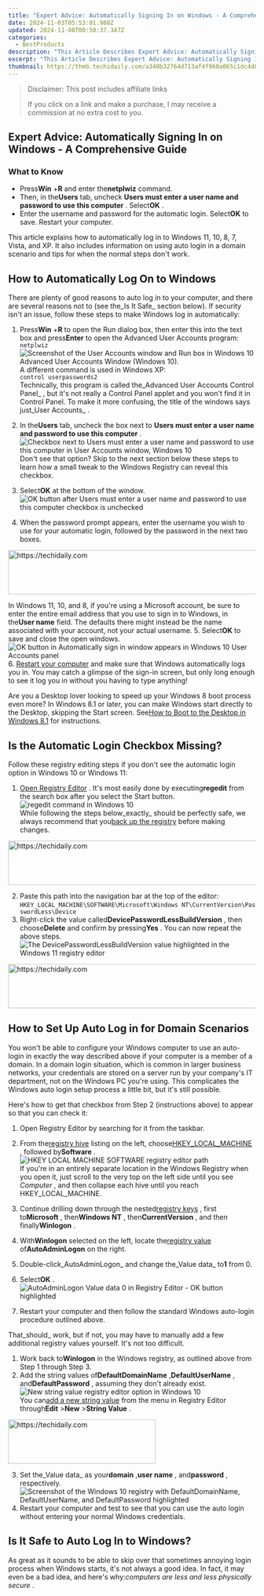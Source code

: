```yaml
---
title: "Expert Advice: Automatically Signing In on Windows - A Comprehensive Guide"
date: 2024-11-03T05:53:01.988Z
updated: 2024-11-08T00:50:37.347Z
categories:
  - BestProducts
description: "This Article Describes Expert Advice: Automatically Signing In on Windows - A Comprehensive Guide"
excerpt: "This Article Describes Expert Advice: Automatically Signing In on Windows - A Comprehensive Guide"
thumbnail: https://thmb.techidaily.com/a340b32764d713af4f960a065c1dc4d886b3bb5db9f5a34232b56c8f050ef2ce.jpg
---
```


>  Disclaimer: This post includes affiliate links
>
>  If you click on a link and make a purchase, I may receive a commission at no extra cost to you.
>

## Expert Advice: Automatically Signing In on Windows - A Comprehensive Guide
### What to Know

* Press**Win** +**R** and enter the**netplwiz** command.
* Then, in the**Users** tab, uncheck **Users must enter a user name and password to use this computer** . Select**OK** .
* Enter the username and password for the automatic login. Select**OK** to save. Restart your computer.

 This article explains how to automatically log in to Windows 11, 10, 8, 7, Vista, and XP. It also includes information on using auto login in a domain scenario and tips for when the normal steps don't work.

## How to Automatically Log On to Windows

 There are plenty of good reasons to auto log in to your computer, and there are several reasons not to (see the_Is It Safe_ section below). If security isn't an issue, follow these steps to make Windows log in automatically:  

1. Press**Win** +**R** to open the Run dialog box, then enter this into the text box and press**Enter** to open the Advanced User Accounts program:  
 `netplwiz`  
![Screenshot of the User Accounts window and Run box in Windows 10](https://www.lifewire.com/thmb/BICxKgXAn96fZ7yE5iZL8AgdlQ8=/1500x0/filters:no_upscale():max_bytes(150000):strip_icc():format(webp)/user-accounts-auto-login-windows-10-5ae0f7b1a474be00365cc57e.PNG)  
 Advanced User Accounts Window (Windows 10).  
 A different command is used in Windows XP:  
 `control userpasswords2`  
 Technically, this program is called the_Advanced User Accounts Control Panel_ , but it's not really a Control Panel applet and you won't find it in Control Panel. To make it more confusing, the title of the windows says just_User Accounts_ .
2. In the**Users** tab, uncheck the box next to **Users must enter a user name and password to use this computer** .  
![Checkbox next to Users must enter a user name and password to use this computer in User Accounts window, Windows 10](https://www.lifewire.com/thmb/T5n8YqosSlQDqoBzckQUD2kqKh4=/1500x0/filters:no_upscale():max_bytes(150000):strip_icc():format(webp)/001_how-do-i-auto-login-to-windows-2626066-5bd105c746e0fb0051d587a9.jpg)  
 Don't see that option? Skip to the next section below these steps to learn how a small tweak to the Windows Registry can reveal this checkbox.

3. Select**OK** at the bottom of the window.  
![OK button after Users must enter a user name and password to use this computer checkbox is unchecked](https://www.lifewire.com/thmb/Jid5rcDhN0RyGcKE4dmqgIVLB3I=/1500x0/filters:no_upscale():max_bytes(150000):strip_icc():format(webp)/002_how-do-i-auto-login-to-windows-2626066-5bd105e9c9e77c005114a69c.jpg)
4. When the password prompt appears, enter the username you wish to use for your automatic login, followed by the password in the next two boxes.  

<!-- affiliate ads begin -->
<a href="https://appsumo.8odi.net/c/5597632/2151888/7443" target="_top" id="2151888">
  <img src="//a.impactradius-go.com/display-ad/7443-2151888" border="0" alt="https://techidaily.com" width="600" height="90"/>
</a>
<img height="0" width="0" src="https://appsumo.8odi.net/i/5597632/2151888/7443" style="position:absolute;visibility:hidden;" border="0" />
<!-- affiliate ads end -->

 In Windows 11, 10, and 8, if you're using a Microsoft account, be sure to enter the entire email address that you use to sign in to Windows, in the**User name** field. The defaults there might instead be the name associated with your account, not your actual username.
5. Select**OK** to save and close the open windows.  
![OK button in Automatically sign in window appears in Windows 10 User Accounts panel](https://www.lifewire.com/thmb/NbSrcUiWhOzBqCWlhrmtJvXMDdo=/1500x0/filters:no_upscale():max_bytes(150000):strip_icc():format(webp)/003_how-do-i-auto-login-to-windows-2626066-5bd1061646e0fb00264cb246.jpg)
6. [Restart your computer](https://www.lifewire.com/how-to-reboot-a-computer-2624568) and make sure that Windows automatically logs you in. You may catch a glimpse of the sign-in screen, but only long enough to see it log you in without you having to type anything!

 Are you a Desktop lover looking to speed up your Windows 8 boot process even more? In Windows 8.1 or later, you can make Windows start directly to the Desktop, skipping the Start screen. See[How to Boot to the Desktop in Windows 8.1](https://www.lifewire.com/how-to-boot-to-the-desktop-in-windows-8-1-2626240) for instructions.

## Is the Automatic Login Checkbox Missing?

 Follow these registry editing steps if you don't see the automatic login option in Windows 10 or Windows 11:

1. [Open Registry Editor](https://www.lifewire.com/how-to-open-registry-editor-2625150) . It's most easily done by executing**regedit** from the search box after you select the Start button.  
![regedit command in Windows 10](https://www.lifewire.com/thmb/S5plzssdJfj5F_g0EWjnrY3y0y0=/1500x0/filters:no_upscale():max_bytes(150000):strip_icc():format(webp)/regedit-command-windows-10-a994eadfb12045c0bf2f41b22e2d65b0.png)  
 While following the steps below_exactly_ should be perfectly safe, we always recommend that you[back up the registry](https://www.lifewire.com/how-to-back-up-the-windows-registry-2625146) before making changes.

<!-- affiliate ads begin -->
<a href="https://aligracehair.sjv.io/c/5597632/1868590/19272" target="_top" id="1868590">
  <img src="//a.impactradius-go.com/display-ad/19272-1868590" border="0" alt="https://techidaily.com" width="728" height="90"/>
</a>
<img height="0" width="0" src="https://aligracehair.sjv.io/i/5597632/1868590/19272" style="position:absolute;visibility:hidden;" border="0" />
<!-- affiliate ads end -->

2. Paste this path into the navigation bar at the top of the editor:  
 `HKEY_LOCAL_MACHINE\SOFTWARE\Microsoft\Windows NT\CurrentVersion\PasswordLess\Device`
3. Right-click the value called**DevicePasswordLessBuildVersion** , then choose**Delete** and confirm by pressing**Yes** . You can now repeat the above steps.  
![The DevicePasswordLessBuildVersion value highlighted in the Windows 11 registry editor](https://www.lifewire.com/thmb/-YZozQpXtRzfIaJbTZKstaiJLNs=/1500x0/filters:no_upscale():max_bytes(150000):strip_icc():format(webp)/registry-editor-passwordless-66acf1099df541fba128680eb6c4af06.png)

<!-- affiliate ads begin -->
<a href="https://unicoeye.pxf.io/c/5597632/2134495/18498" target="_top" id="2134495">
  <img src="//a.impactradius-go.com/display-ad/18498-2134495" border="0" alt="https://techidaily.com" width="728" height="90"/>
</a>
<img height="0" width="0" src="https://unicoeye.pxf.io/i/5597632/2134495/18498" style="position:absolute;visibility:hidden;" border="0" />
<!-- affiliate ads end -->

## How to Set Up Auto Log in for Domain Scenarios

 You won't be able to configure your Windows computer to use an auto-login in exactly the way described above if your computer is a member of a domain. In a domain login situation, which is common in larger business networks, your credentials are stored on a server run by your company's IT department, not on the Windows PC you're using. This complicates the Windows auto login setup process a little bit, but it's still possible.

 Here's how to get that checkbox from Step 2 (instructions above) to appear so that you can check it:

1. Open Registry Editor by searching for it from the taskbar.
2. From the[registry hive](https://www.lifewire.com/what-is-a-registry-hive-2625986) listing on the left, choose[HKEY_LOCAL_MACHINE](https://www.lifewire.com/hkey-local-machine-2625902) , followed by**Software** .  
![HKEY LOCAL MACHINE SOFTWARE registry editor path](https://www.lifewire.com/thmb/irNYI_pfuwf67jcRwZzYP_u5_WM=/1500x0/filters:no_upscale():max_bytes(150000):strip_icc():format(webp)/registry-editor-local-machine-software-92ed659b15ae4364ae031f0464b627b4.png)  
 If you're in an entirely separate location in the Windows Registry when you open it, just scroll to the very top on the left side until you see _Computer_ , and then collapse each hive until you reach HKEY\_LOCAL\_MACHINE.

3. Continue drilling down through the nested[registry keys](https://www.lifewire.com/what-is-a-registry-key-2625999) , first to**Microsoft** , then**Windows NT** , then**CurrentVersion** , and then finally**Winlogon** .
4. With**Winlogon** selected on the left, locate the[registry value](https://www.lifewire.com/what-is-a-registry-value-2626042) of**AutoAdminLogon** on the right.
5. Double-click_AutoAdminLogon_ and change the_Value data_ to**1** from 0.
6. Select**OK** .  
![AutoAdminLogon Value data 0 in Registry Editor - OK button highlighted](https://www.lifewire.com/thmb/6WXdAG90hh6wKhr228JbWYMRqtM=/1500x0/filters:no_upscale():max_bytes(150000):strip_icc():format(webp)/004_how-do-i-auto-login-to-windows-2626066-5bd1118ec9e77c0051169fb2.jpg)
7. Restart your computer and then follow the standard Windows auto-login procedure outlined above.

 That_should_ work, but if not, you may have to manually add a few additional registry values yourself. It's not too difficult.

1. Work back to**Winlogon** in the Windows registry, as outlined above from Step 1 through Step 3.
2. Add the string values of**DefaultDomainName** ,**DefaultUserName** , and**DefaultPassword** , assuming they don't already exist.  
![New string value registry editor option in Windows 10](https://www.lifewire.com/thmb/AKZmRwHrLyDWxx-L5J12AqZuAuA=/1500x0/filters:no_upscale():max_bytes(150000):strip_icc():format(webp)/registry-editor-new-string-value-a458de15ea124fa79e8873f7422ff818.png)  
 You can[add a new string value](https://www.lifewire.com/how-to-add-change-delete-registry-keys-values-2625145) from the menu in Registry Editor through**Edit** \>**New** \>**String Value** .

<!-- affiliate ads begin -->
<a href="https://aligracehair.sjv.io/c/5597632/2047406/19272" target="_top" id="2047406">
  <img src="//a.impactradius-go.com/display-ad/19272-2047406" border="0" alt="https://techidaily.com" width="300" height="90"/>
</a>
<img height="0" width="0" src="https://aligracehair.sjv.io/i/5597632/2047406/19272" style="position:absolute;visibility:hidden;" border="0" />
<!-- affiliate ads end -->

3. Set the_Value data_ as your**domain** ,**user name** , and**password** , respectively.  
![Screenshot of the Windows 10 registry with DefaultDomainName, DefaultUserName, and DefaultPassword highlighted](https://www.lifewire.com/thmb/_9Nkxmld9oRfhRYMTPwUn6KbJoA=/1500x0/filters:no_upscale():max_bytes(150000):strip_icc():format(webp)/default-autologin-registry-5ae0f5dfa9d4f900370a9b5b.png)
4. Restart your computer and test to see that you can use the auto login without entering your normal Windows credentials.

## Is It Safe to Auto Log In to Windows?

 As great as it sounds to be able to skip over that sometimes annoying login process when Windows starts, it's not always a good idea. In fact, it may even be a bad idea, and here's why:_computers are less and less physically secure_ .

<!-- affiliate ads begin -->
<span id="1531879">
					<video width="864" height="1536" style="cursor:pointer"
           poster="//a.impactradius-go.com/display-clicktoplayimage/1531879.png"
           onclick="if(!this.playClicked){this.play();this.setAttribute('controls',true);this.playClicked=true;}">
	   <source src="//a.impactradius-go.com/display-ad/16446-1531879">
	   <img src="//a.impactradius-go.com/display-clicktoplayimage/1531879.png" style="border: none; height: 100%; width: 100%; object-fit: contain">
	</video>
	<div style="width:540px;text-align:center"><a href="javascript:window.open(decodeURIComponent('https%3A%2F%2Flaganoo.pxf.io%2Fc%2F5597632%2F1531879%2F16446'), '_blank');void(0);">Click here</a></div>
</span>
<img height="0" width="0" src="https://imp.pxf.io/i/5597632/1531879/16446" style="position:absolute;visibility:hidden;" border="0" />
<!-- affiliate ads end -->

### Security Risks and Auto Log In

 If your Windows computer is a desktop and that desktop is in your home, which is probably locked and otherwise secure, then setting up automatic logon is probably a relatively safe thing to do.

 On the other hand, if you're using a Windows laptop, netbook, tablet, or another portable computer that often leaves your home, we _highly_ recommend that you don't configure it to automatically log in.

 The login screen is the first defense your computer has from a user who shouldn't have access. If your computer is stolen and you've configured it to skip right over that basic protection, the thief will have access to everything you have on it—email, social networks, other passwords, bank accounts, and more.

<!-- affiliate ads begin -->
<a href="https://appsumo.8odi.net/c/5597632/2049382/7443" target="_top" id="2049382">
  <img src="//a.impactradius-go.com/display-ad/7443-2049382" border="0" alt="https://techidaily.com" width="728" height="90"/>
</a>
<img height="0" width="0" src="https://appsumo.8odi.net/i/5597632/2049382/7443" style="position:absolute;visibility:hidden;" border="0" />
<!-- affiliate ads end -->

### Multiple User Accounts and Auto Log In

 Also, if your computer has more than one user account and you configure an auto login for one of those accounts, you (or the account holder) will need to log off or switch users from your automatically logged-in account to use the other user account.

 In other words, if you have more than one user on your computer and you choose to auto-log in to your account, you're actually slowing down the other user's experience.

[How to Create a Password in Windows](https://www.lifewire.com/how-do-i-create-a-password-in-windows-2626071)

 FAQ

* How do I log in as administrator in Windows 10?  
 To[log in as an administrator in Windows 10](https://www.lifewire.com/enable-or-disable-administrator-account-in-windows-10-5095293) , you first need to turn on the administrator account. Open the**Command Prompt** and select**Run as Administrator** , then enter**net user administrator /active:yes** . Wait for confirmation, then restart you computer and log in under the admin account.
* How do I change my login password in Windows 10?  
 To[change a user password in Windows 10](https://www.lifewire.com/how-do-i-change-another-users-password-in-windows-2626068) , open**Control Panel** \>**User Accounts** \>**User Accounts** \>**Manage another account** \> choose the user. Select**Change the password** , then set your new password and follow the instructions that appear on-screen. Restart your computer and log in using your new password.

Was this page helpful?

Thanks for letting us know!

 Get the Latest Tech News Delivered Every Day

[Subscribe](https://www.lifewire.com/#)

Tell us why!

 Other  Not enough details  Hard to understand

 Submit

<ins class="adsbygoogle"
     style="display:block"
     data-ad-format="autorelaxed"
     data-ad-client="ca-pub-7571918770474297"
     data-ad-slot="1223367746"></ins>

<ins class="adsbygoogle"
     style="display:block"
     data-ad-client="ca-pub-7571918770474297"
     data-ad-slot="8358498916"
     data-ad-format="auto"
     data-full-width-responsive="true"></ins>

<span class="atpl-alsoreadstyle">Also read:</span>
<div><ul>
<li><a href="https://youtube-webster.techidaily.com/n-2024-premier-top-selections-affordable-sbd-applications/"><u>[New] In 2024, Premier Top Selections Affordable SBD Applications</u></a></li>
<li><a href="https://facebook-record-videos.techidaily.com/updated-boost-your-buzz-factor-with-these-3-dynamic-approaches-to-youtube-video-reactions-for-2024/"><u>[Updated] Boost Your Buzz Factor with These 3 Dynamic Approaches to YouTube Video Reactions for 2024</u></a></li>
<li><a href="https://techtrends.techidaily.com/diy-dvd-creation-tutorial-how-to-successfully-free-burn-discs-across-multiple-operating-systems-including-windows-and-mac-os-x-versions-11-10-8-and-7/"><u>DIY DVD Creation Tutorial: How to Successfully Free Burn Discs Across Multiple Operating Systems, Including Windows and Mac OS X Versions 11, 10, 8 & 7</u></a></li>
<li><a href="https://techtrends.techidaily.com/effortless-solution-for-non-playable-udf-movies-mastering-playback-with-winx-dvd-ripper/"><u>Effortless Solution for Non-Playable UDF Movies: Mastering Playback with WinX DVD Ripper</u></a></li>
<li><a href="https://apple-account.techidaily.com/in-2024-how-to-sign-out-of-apple-id-on-iphone-se-without-password-by-drfone-ios/"><u>In 2024, How to Sign Out of Apple ID On iPhone SE without Password?</u></a></li>
<li><a href="https://screen-video-capture.techidaily.com/in-2024-leading-window-call-apps-2-1-sorted/"><u>In 2024, Leading Window Call Apps, #2-#1 Sorted</u></a></li>
<li><a href="https://buynow-reviews.techidaily.com/in-depth-analysis-power-and-portability-in-the-razer-blade-pro-17/"><u>In-Depth Analysis: Power and Portability in the Razer Blade Pro 17</u></a></li>
<li><a href="https://vp-tips.techidaily.com/macmp4mkvm2ts/"><u>Mac上的無限影片下載：免費轉換MP4、MKV、M2TS和更多格式</u></a></li>
<li><a href="https://techtrends.techidaily.com/speedy-hd-video-conversion-winx-dvd-ripper-pro-transform-your-dvds-to-mp4hevc-format-under-5-minutes/"><u>Speedy HD Video Conversion: WinX DVD Ripper Pro - Transform Your DVDs to MP4/HEVC Format Under 5 Minutes!</u></a></li>
<li><a href="https://tech-renaissance.techidaily.com/thawing-out-your-pc-a-step-by-step-guide-to-resolving-freezes-on-windows-11/"><u>Thawing Out Your PC: A Step-by-Step Guide to Resolving Freezes on Windows 11</u></a></li>
<li><a href="https://techtrends.techidaily.com/top-quality-adjustments-optimizing-your-4k-television-display-with-leading-brand-models/"><u>Top Quality Adjustments: Optimizing Your 4K Television Display with Leading Brand Models</u></a></li>
<li><a href="https://facebook.techidaily.com/trends-in-account-compromises-on-websites/"><u>Trends in Account Compromises on Websites</u></a></li>
<li><a href="https://techtrends.techidaily.com/ultimate-tips-to-reduce-file-size-of-avi-movies-in-windows-ask-label-the-following-with-either-false-or-true/"><u>Ultimate Tips to Reduce File Size of AVI Movies in Windows # Ask: Label the Following with Either False or True</u></a></li>
</ul></div>

